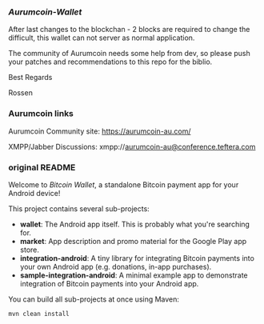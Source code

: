 ### _Aurumcoin-Wallet_ 

After last changes to the blockchan - 2 blocks are required to change the difficult, this wallet can not server as normal application. 

The community of Aurumcoin needs some help from dev, so please push your patches and recommendations to this repo for the biblio.

Best Regards 

Rossen

### Aurumcoin links

Aurumcoin Community site: https://aurumcoin-au.com/

XMPP/Jabber Discussions: xmpp://aurumcoin-au@conference.teftera.com

### original README 

Welcome to _Bitcoin Wallet_, a standalone Bitcoin payment app for your Android device!

This project contains several sub-projects:

 * __wallet__:
     The Android app itself. This is probably what you're searching for.
 * __market__:
     App description and promo material for the Google Play app store.
 * __integration-android__:
     A tiny library for integrating Bitcoin payments into your own Android app
     (e.g. donations, in-app purchases).
 * __sample-integration-android__:
     A minimal example app to demonstrate integration of Bitcoin payments into
     your Android app.

You can build all sub-projects at once using Maven:

`mvn clean install`
